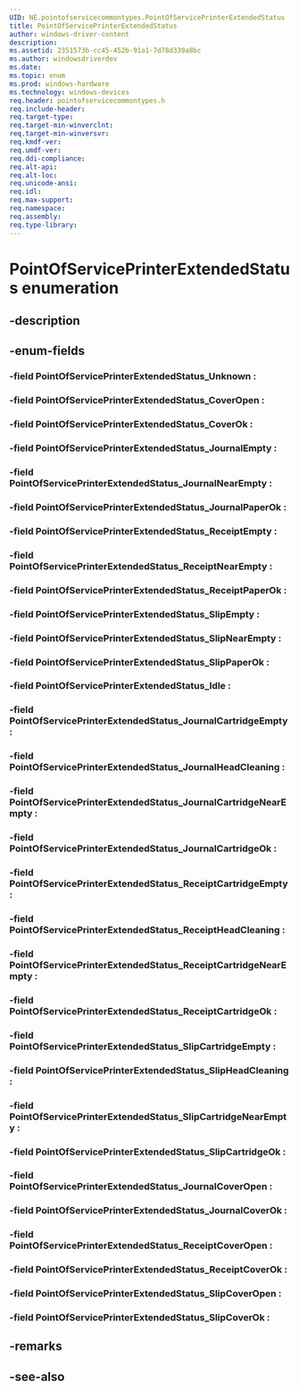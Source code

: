 ```yaml
---
UID: NE.pointofservicecommontypes.PointOfServicePrinterExtendedStatus
title: PointOfServicePrinterExtendedStatus
author: windows-driver-content
description: 
ms.assetid: 2351573b-cc45-452b-91a1-7d78d339a8bc
ms.author: windowsdriverdev
ms.date: 
ms.topic: enum
ms.prod: windows-hardware
ms.technology: windows-devices
req.header: pointofservicecommontypes.h
req.include-header:
req.target-type:
req.target-min-winverclnt:
req.target-min-winversvr:
req.kmdf-ver:
req.umdf-ver:
req.ddi-compliance:
req.alt-api:
req.alt-loc:
req.unicode-ansi:
req.idl:
req.max-support:
req.namespace:
req.assembly:
req.type-library:
---
```


# PointOfServicePrinterExtendedStatus enumeration

## -description



## -enum-fields

### -field PointOfServicePrinterExtendedStatus_Unknown : 
### -field PointOfServicePrinterExtendedStatus_CoverOpen : 
### -field PointOfServicePrinterExtendedStatus_CoverOk : 
### -field PointOfServicePrinterExtendedStatus_JournalEmpty : 
### -field PointOfServicePrinterExtendedStatus_JournalNearEmpty : 
### -field PointOfServicePrinterExtendedStatus_JournalPaperOk : 
### -field PointOfServicePrinterExtendedStatus_ReceiptEmpty : 
### -field PointOfServicePrinterExtendedStatus_ReceiptNearEmpty : 
### -field PointOfServicePrinterExtendedStatus_ReceiptPaperOk : 
### -field PointOfServicePrinterExtendedStatus_SlipEmpty : 
### -field PointOfServicePrinterExtendedStatus_SlipNearEmpty : 
### -field PointOfServicePrinterExtendedStatus_SlipPaperOk : 
### -field PointOfServicePrinterExtendedStatus_Idle : 
### -field PointOfServicePrinterExtendedStatus_JournalCartridgeEmpty : 
### -field PointOfServicePrinterExtendedStatus_JournalHeadCleaning : 
### -field PointOfServicePrinterExtendedStatus_JournalCartridgeNearEmpty : 
### -field PointOfServicePrinterExtendedStatus_JournalCartridgeOk : 
### -field PointOfServicePrinterExtendedStatus_ReceiptCartridgeEmpty : 
### -field PointOfServicePrinterExtendedStatus_ReceiptHeadCleaning : 
### -field PointOfServicePrinterExtendedStatus_ReceiptCartridgeNearEmpty : 
### -field PointOfServicePrinterExtendedStatus_ReceiptCartridgeOk : 
### -field PointOfServicePrinterExtendedStatus_SlipCartridgeEmpty : 
### -field PointOfServicePrinterExtendedStatus_SlipHeadCleaning : 
### -field PointOfServicePrinterExtendedStatus_SlipCartridgeNearEmpty : 
### -field PointOfServicePrinterExtendedStatus_SlipCartridgeOk : 
### -field PointOfServicePrinterExtendedStatus_JournalCoverOpen : 
### -field PointOfServicePrinterExtendedStatus_JournalCoverOk : 
### -field PointOfServicePrinterExtendedStatus_ReceiptCoverOpen : 
### -field PointOfServicePrinterExtendedStatus_ReceiptCoverOk : 
### -field PointOfServicePrinterExtendedStatus_SlipCoverOpen : 
### -field PointOfServicePrinterExtendedStatus_SlipCoverOk : 

## -remarks

## -see-also